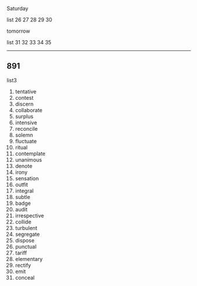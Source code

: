 Saturday

list  26 27 28 29 30

tomorrow

list 31 32 33 34 35

****

## 891

list3

1. tentative
2. contest
3. discern
4. collaborate
5. surplus
6. intensive
7. reconcile
8. solemn
9. fluctuate
10. ritual
11. contemplate
12. unanimous
13. denote
14. irony
15. sensation
16. outfit
17. integral
18. subtle
19. badge
20. audit
21. irrespective
22. collide
23. turbulent
24. segregate
25. dispose
26. punctual
27. tariff
28. elementary
29. rectify
30. emit
31. conceal